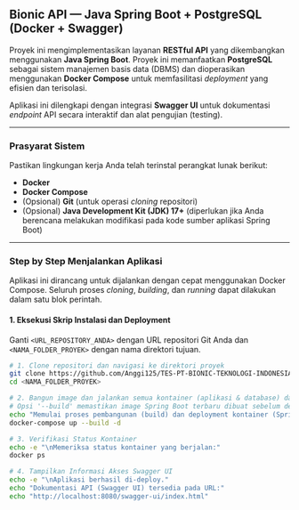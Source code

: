 ## Bionic API — Java Spring Boot + PostgreSQL (Docker + Swagger)

Proyek ini mengimplementasikan layanan **RESTful API** yang dikembangkan menggunakan **Java Spring Boot**. Proyek ini memanfaatkan **PostgreSQL** sebagai sistem manajemen basis data (DBMS) dan dioperasikan menggunakan **Docker Compose** untuk memfasilitasi *deployment* yang efisien dan terisolasi.

Aplikasi ini dilengkapi dengan integrasi **Swagger UI** untuk dokumentasi *endpoint* API secara interaktif dan alat pengujian (testing).

---

### Prasyarat Sistem

Pastikan lingkungan kerja Anda telah terinstal perangkat lunak berikut:

- **Docker**
- **Docker Compose**
- (Opsional) **Git** (untuk operasi *cloning* repositori)
- (Opsional) **Java Development Kit (JDK) 17+** (diperlukan jika Anda berencana melakukan modifikasi pada kode sumber aplikasi Spring Boot)

---

### Step by Step Menjalankan Aplikasi

Aplikasi ini dirancang untuk dijalankan dengan cepat menggunakan Docker Compose. Seluruh proses *cloning*, *building*, dan *running* dapat dilakukan dalam satu blok perintah.

#### 1. Eksekusi Skrip Instalasi dan Deployment

Ganti `<URL_REPOSITORY_ANDA>` dengan URL repositori Git Anda dan `<NAMA_FOLDER_PROYEK>` dengan nama direktori tujuan.

```bash
# 1. Clone repositori dan navigasi ke direktori proyek
git clone https://github.com/Anggi125/TES-PT-BIONIC-TEKNOLOGI-INDONESIA.git
cd <NAMA_FOLDER_PROYEK>

# 2. Bangun image dan jalankan semua kontainer (aplikasi & database) dalam mode detached (-d)
# Opsi '--build' memastikan image Spring Boot terbaru dibuat sebelum deployment
echo "Memulai proses pembangunan (build) dan deployment kontainer (Spring Boot & PostgreSQL)..."
docker-compose up --build -d

# 3. Verifikasi Status Kontainer
echo -e "\nMemeriksa status kontainer yang berjalan:"
docker ps

# 4. Tampilkan Informasi Akses Swagger UI
echo -e "\nAplikasi berhasil di-deploy."
echo "Dokumentasi API (Swagger UI) tersedia pada URL:"
echo "http://localhost:8080/swagger-ui/index.html"
